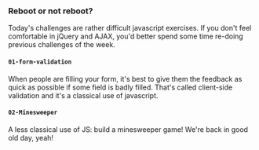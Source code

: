### Reboot or not reboot?
Today's challenges are rather difficult javascript exercises. If you don't feel comfortable in jQuery and AJAX, you'd better spend some time re-doing previous challenges of the week.

#### `01-form-validation`
When people are filling your form, it's best to give them the feedback as quick as possible if some field is badly filled. That's called client-side validation and it's a classical use of javascript.

#### `02-Minesweeper`
A less classical use of JS: build a minesweeper game!
We're back in good old day, yeah!